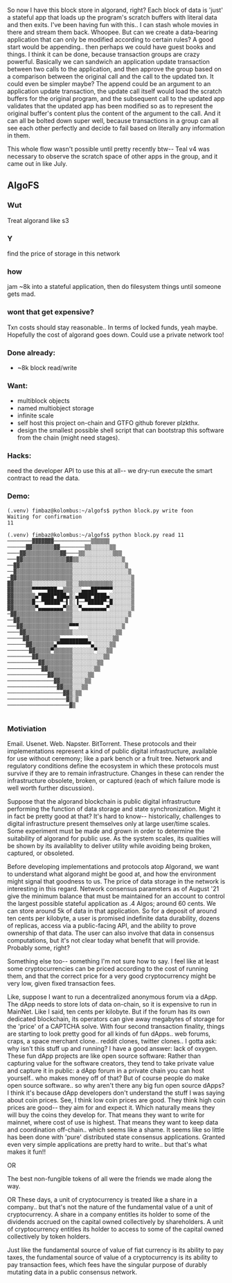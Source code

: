So now I have this block store in algorand, right?  Each block of data is 'just' a stateful app that loads up the program's scratch buffers with literal data and then exits.  I've been having fun with this.. I can stash whole movies in there and stream them back.  Whoopee.  But can we create a data-bearing application that can only be modified according to certain rules?  A good start would be appending.. then perhaps we could have guest books and things.  I think it can be done, because transaction groups are crazy powerful.  Basically we can sandwich an application update transaction between two calls to the application, and then approve the group based on a comparison between the original call and the call to the updated txn. It could even be simpler maybe? The append could be an argument to an application update transaction, the update call itself would load the scratch buffers for the original program, and the subsequent call to the updated app validates that the updated app has been modified so as to represent the original buffer's content plus the content of the argument to the call.  And it can all be bolted down super well, because transactions in a group can all see each other perfectly and decide to fail based on literally any information in them.

This whole flow wasn't possible until pretty recently btw-- Teal v4 was necessary to observe the scratch space of other apps in the group, and it came out in like July.

## AlgoFS
### Wut

Treat algorand like s3
### Y
find the price of storage in this network
### how
jam ~8k into a stateful application, then do filesystem things until someone gets mad.
### wont that get expensive?
Txn costs should stay reasonable.. In terms of locked funds, yeah maybe.  Hopefully the cost of algorand goes down.  Could use a private network too!
### Done already:
* ~8k block read/write
### Want:
* multiblock objects
* named multiobject storage
* infinite scale
* self host this project on-chain and GTFO github forever plzkthx.
* design the smallest possible shell script that can bootstrap this software from the chain (might need stages).

### Hacks:
need the developer API to use this at all-- we dry-run execute the smart contract to read the data.

### Demo:
```
(.venv) fimbaz@kolombus:~/algofs$ python block.py write foon                                                                                                                                                                                                                                 
Waiting for confirmation                                               
11 

(.venv) fimbaz@kolombus:~/algofs$ python block.py read 11                                                                                                                                                                                                                                    
────────▓▓▓▓▓▓▓────────────▒▒▒▒▒▒                                      
──────▓▓▒▒▒▒▒▒▒▓▓────────▒▒░░░░░░▒▒                                    
────▓▓▒▒▒▒▒▒▒▒▒▒▒▓▓────▒▒░░░░░░░░░▒▒▒                                  
───▓▓▒▒▒▒▒▒▒▒▒▒▒▒▒▒▓▓▒▒░░░░░░░░░░░░░░▒                                 
──▓▓▒▒▒▒▒▒▒▒▒▒▒▒▒▒▒▒▒░░░░░░░░░░░░░░░░░▒                                
──▓▒▒▒▒▒▒▒▒▒▒▒▒▒▒▒▒▒▒░░░░░░░░░░░░░░░░░░▒                               
─▓▓▒▒▒▒▒▒▒▒▒▒▒▒▒▒▒▒▒▒░░░░░░░░░░░░░░░░░░░▒                              
▓▓▒▒▒▒▒▒░░░░░░░░░░░▒▒░░▒▒▒▒▒▒▒▒▒▒▒░░░░░░▒                              
▓▓▒▒▒▒▒▒▀▀▀▀▀███▄▄▒▒▒░░░▄▄▄██▀▀▀▀▀░░░░░░▒                              
▓▓▒▒▒▒▒▒▒▄▀████▀███▄▒░▄████▀████▄░░░░░░░▒                              
▓▓▒▒▒▒▒▒█──▀█████▀─▌▒░▐──▀█████▀─█░░░░░░▒                              
▓▓▒▒▒▒▒▒▒▀▄▄▄▄▄▄▄▄▀▒▒░░▀▄▄▄▄▄▄▄▄▀░░░░░░░▒                              
─▓▓▒▒▒▒▒▒▒▒▒▒▒▒▒▒▒▒▒▒░░░░░░░░░░░░░░░░░░▒                               
──▓▓▒▒▒▒▒▒▒▒▒▒▒▒▒▒▒▒▒░░░░░░░░░░░░░░░░░▒                                
───▓▓▒▒▒▒▒▒▒▒▒▒▒▒▒▒▒▀▀▀░░░░░░░░░░░░░░▒                                 
────▓▓▒▒▒▒▒▒▒▒▒▒▒▒▒▒▒░░░░░░░░░░░░░░▒▒                                  
─────▓▓▒▒▒▒▒▒▒▒▒▒▄▄▄▄▄▄▄▄▄░░░░░░░░▒▒                                   
──────▓▓▒▒▒▒▒▒▒▄▀▀▀▀▀▀▀▀▀▀▀▄░░░░░▒▒                                    
───────▓▓▒▒▒▒▒▀▒▒▒▒▒▒░░░░░░░▀░░░▒▒                                     
────────▓▓▒▒▒▒▒▒▒▒▒▒▒░░░░░░░░░░▒▒                                      
──────────▓▓▒▒▒▒▒▒▒▒▒░░░░░░░░▒▒                                        
───────────▓▓▒▒▒▒▒▒▒▒░░░░░░░▒▒                                         
─────────────▓▓▒▒▒▒▒▒░░░░░▒▒                                           
───────────────▓▓▒▒▒▒░░░░▒▒                                            
────────────────▓▓▒▒▒░░░▒▒                                             
──────────────────▓▓▒░▒▒                                               
───────────────────▓▒░▒                                                
────────────────────▓▒                                                 


```

### Motiviation
Email.  Usenet. Web.  Napster.  BitTorrent.   These protocols and their implementations represent a kind of public digital infrastructure, available for use without ceremony; like a park bench or a fruit tree.  Network and regulatory conditions define the ecosystem in which these protocols must survive if they are to remain infrastructure.   Changes in these can render the infrastructure obsolete, broken, or captured (each of which failure mode is well worth further discussion).

Suppose that the algorand blockchain is public digital infrastructure performing the function of data storage and state synchronization.  Might it in fact be pretty good at that?  It's hard to know-- historically, challenges to digital infrastructure present themselves only at large user/time scales.  Some experiment must be made and grown in order to determine the suitability of algorand for public use.  As the system scales, its qualities will be shown by its availablity to deliver utility while avoiding being broken, captured, or obsoleted.

Before developing implementations and protocols atop Algorand, we want to understand what algorand might be good at, and how the environment might signal that goodness to us.  The price of data storage in the network is interesting in this regard.  Network consensus parameters as of August '21 give the minimum balance that must be maintained for an account to control the largest possible stateful application as .4 Algos; around 60 cents.  We can store around 5k of data in that application.  So for a deposit of around ten cents per kilobyte, a user is promised indefinite data durability, dozens of replicas, access via a public-facing API, and the ability to prove ownership of that data.  The user can also involve that data in consensus computations, but it's not clear today what benefit that will provide.  Probably some, right?

Something else too-- something I'm not sure how to say.  I feel like at least some cryptocurrencies can be priced according to the cost of running them, and that the correct price for a very good cryptocurrency might be very low, given fixed transaction fees. 

Like, suppose I want to run a decentralized anonymous forum via a dApp.  The dApp needs to store lots of data on-chain, so it is expensive to run in MainNet.  Like I said, ten cents per kilobyte.  But if the forum has its own dedicated blockchain, its operators can give away megabytes of storage for the 'price' of a CAPTCHA solve.  With four second transaction finality, things are starting to look pretty good for all kinds of fun dApps.. web forums, craps, a space merchant clone.. reddit clones, twitter clones.. I gotta ask: why isn't this stuff up and running?  I have a good answer: lack of oxygen.  These fun dApp projects are like open source software:  Rather than capturing value for the software creators, they tend to take private value and capture it in public: a dApp forum in a private chain you can host yourself.. who makes money off of that?   But of course people do make open source software.. so why aren't there any big fun open source dApps?  I think it's because dApp developers don't understand the stuff I was saying about coin prices.  See, I think low coin prices are good. They think high coin prices are good-- they aim for and expect it.  Which naturally means they will buy the coins they develop for.  That means they want to write for mainnet, where cost of use is highest.  That means they want to keep data and coordination off-chain.. which seems like a shame.  It seems like so little has been done with 'pure' distributed state consensus applications.  Granted even very simple applications are pretty hard to write.. but that's what makes it fun!!

OR 

The best non-fungible tokens of all were the friends we made along the way.

OR 
These days, a unit of cryptocurrency is treated like a share in a company.. but that's not the nature of the fundamental value of a unit of cryptocurrency. A share in a company entitles its holder to some of the dividends accrued on the capital owned collectively by shareholders.  A unit of cryptocurrency entitles its holder to access to some of the capital owned collectively by token holders.

Just like the fundamental source of value of fiat currency is its ability to pay taxes, the fundamental source of value of a cryptocurrency is its ability to pay transaction fees, which fees have the singular purpose of durably mutating data in a public consensus network.







